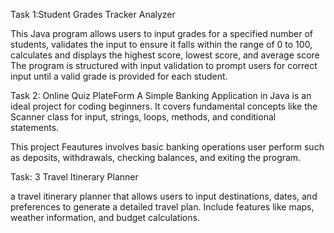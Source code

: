  Task 1:Student Grades Tracker Analyzer

This Java program allows users to input grades for a specified number of students, 
validates the input to ensure it falls within the range of 0 to 100,
calculates and displays the highest score, lowest score, and average score
The program is structured with input validation to prompt users for correct input until a valid grade is provided for each student.

  
  Task 2: Online Quiz PlateForm
A Simple Banking Application in Java is an ideal project
for coding beginners. 
It covers fundamental concepts
like the Scanner class for input, strings, loops, methods,
and conditional statements. 

This project Feautures involves basic
banking operations  user   perform such  as deposits, withdrawals,
checking balances, and exiting the program.

 Task: 3 Travel Itinerary Planner

a travel itinerary planner that allows users to
input destinations, dates, and preferences to generate
a detailed travel plan. Include features like maps,
weather information, and budget calculations.


